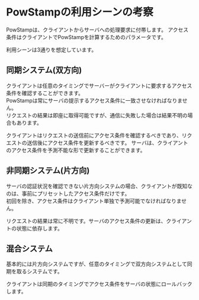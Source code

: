 # PowStampの利用シーンの考察

PowStampは、クライアントからサーバへの処理要求に付帯します。
アクセス条件はクライアントでPowStampを計算するためのパラメータです。


利用シーンは3通りを想定しています。


## 同期システム(双方向)

クライアントは任意のタイミングでサーバーがクライアントに要求するアクセス条件を確認することができます。  
PowStampは常にサーバの提示するアクセス条件に一致させなければなりません。  
リクエストの結果は即座に取得可能ですが、通信に失敗した場合は結果不明の場合もあります。

クライアントはリクエストの送信前にアクセス条件を確認するべきであり、リクエストの送信後にアクセス条件を更新するべきです。
サーバは、クライアントのアクセス条件を予測不能な形で更新することができます。


## 非同期システム(片方向)

サーバの認証状況を確認できない片方向システムの場合、クライアントが既知なのは、事前にプリセットしたアクセス条件だけです。  
初回を除き、アクセス条件はクライアント単独で予測可能でなければなりません。

リクエストの結果は常に不明です。サーバのアクセス条件の更新は、クライアントの状態に依存します。


## 混合システム

基本的には片方向システムですが、任意のタイミングで双方向システムとして同期を取るシステムです。

クライアントは同期のタイミングでアクセス条件をサーバの状態にロールバックします。
